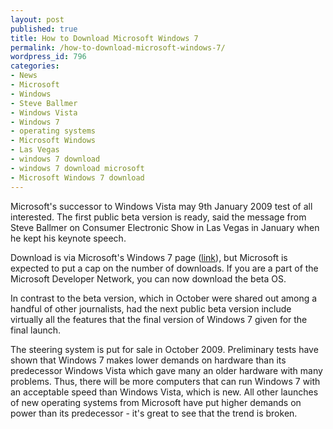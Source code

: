 ```yaml
---
layout: post
published: true
title: How to Download Microsoft Windows 7
permalink: /how-to-download-microsoft-windows-7/
wordpress_id: 796
categories:
- News
- Microsoft
- Windows
- Steve Ballmer
- Windows Vista
- Windows 7
- operating systems
- Microsoft Windows
- Las Vegas
- windows 7 download
- windows 7 download microsoft
- Microsoft Windows 7 download
---
```



Microsoft's successor to Windows Vista may 9th January 2009 test of all interested. The first public beta version is ready, said the message from Steve Ballmer on Consumer Electronic Show in Las Vegas in January when he kept his keynote speech.

Download is via Microsoft's Windows 7 page (<a href="http://windows.microsoft.com/en-us/windows-8/meet">link</a>), but Microsoft is expected to put a cap on the number of downloads. If you are a part of the Microsoft Developer Network, you can now download the beta OS.

In contrast to the beta version, which in October were shared out among a handful of other journalists, had the next public beta version include virtually all the features that the final version of Windows 7 given for the final launch.

The steering system is put for sale in October 2009. Preliminary tests have shown that Windows 7 makes lower demands on hardware than its predecessor Windows Vista which gave many an older hardware with many problems. Thus, there will be more computers that can run Windows 7 with an acceptable speed than Windows Vista, which is new. All other launches of new operating systems from Microsoft have put higher demands on power than its predecessor - it's great to see that the trend is broken.

